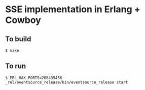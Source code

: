 # SSE implementation in Erlang + Cowboy

## To build

```
$ make
```

## To run

```
$ ERL_MAX_PORTS=268435456 _rel/eventsource_release/bin/eventsource_release start
```
